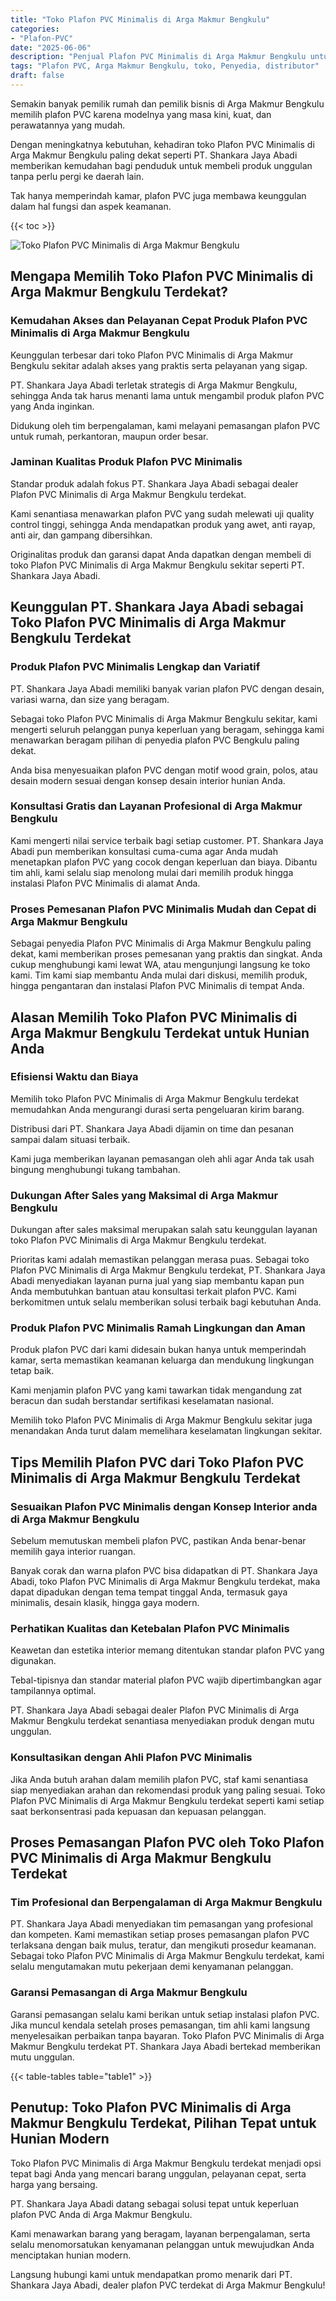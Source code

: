 ```yaml
---
title: "Toko Plafon PVC Minimalis di Arga Makmur Bengkulu"
categories: 
- "Plafon-PVC"
date: "2025-06-06"
description: "Penjual Plafon PVC Minimalis di Arga Makmur Bengkulu untuk rumah, kantor, dan toko. Produk unggulan, beragam motif, pilihan warna menarik, dengan servis penempatan oleh tenaga ahli profesional dan garansi resmi!|Jasa penyediaan Plafon PVC Minimalis di Arga Makmur Bengkulu bagi keperluan tempat tinggal, office, atau ritel, dengan produk unggulan dan penempatan oleh tim ahli dan kepastian resmi.|Alternatif Plafon PVC Minimalis di Arga Makmur Bengkulu yang andal bagi hunian, perkantoran, serta ritel, bersama produk unggulan dan pemasangan dikerjakan oleh tim ahli serta kepastian resmi.|Penyediaan Plafon PVC Minimalis di Arga Makmur Bengkulu bagi rumah, perkantoran, serta gerai, beserta material berkualitas dan penempatan ditangani oleh tim ahli, dilengkapi dengan kepastian resmi.}"
tags: "Plafon PVC, Arga Makmur Bengkulu, toko, Penyedia, distributor"
draft: false
---
```


Semakin banyak pemilik rumah dan pemilik bisnis di Arga Makmur Bengkulu memilih plafon PVC karena modelnya yang masa kini, kuat, dan perawatannya yang mudah.

Dengan meningkatnya kebutuhan, kehadiran toko Plafon PVC Minimalis di Arga Makmur Bengkulu paling dekat seperti PT. Shankara Jaya Abadi memberikan kemudahan bagi penduduk untuk membeli produk unggulan tanpa perlu pergi ke daerah lain.

Tak hanya memperindah kamar, plafon PVC juga membawa keunggulan dalam hal fungsi dan aspek keamanan.

{{< toc >}}

![Toko Plafon PVC Minimalis di Arga Makmur Bengkulu](/images/Plafon-PVC/Toko-Plafon-PVC-Minimalis-di-Arga-Makmur-Bengkulu.png)


## Mengapa Memilih Toko Plafon PVC Minimalis di Arga Makmur Bengkulu Terdekat?

### Kemudahan Akses dan Pelayanan Cepat Produk Plafon PVC Minimalis di Arga Makmur Bengkulu

Keunggulan terbesar dari toko Plafon PVC Minimalis di Arga Makmur Bengkulu sekitar adalah akses yang praktis serta pelayanan yang sigap.

PT. Shankara Jaya Abadi terletak strategis di Arga Makmur Bengkulu, sehingga Anda tak harus menanti lama untuk mengambil produk plafon PVC yang Anda inginkan.

Didukung oleh tim berpengalaman, kami melayani pemasangan plafon PVC untuk rumah, perkantoran, maupun order besar.

### Jaminan Kualitas Produk Plafon PVC Minimalis

Standar produk adalah fokus PT. Shankara Jaya Abadi sebagai dealer Plafon PVC Minimalis di Arga Makmur Bengkulu terdekat.

Kami senantiasa menawarkan plafon PVC yang sudah melewati uji quality control tinggi, sehingga Anda mendapatkan produk yang awet, anti rayap, anti air, dan gampang dibersihkan.

Originalitas produk dan garansi dapat Anda dapatkan dengan membeli di toko Plafon PVC Minimalis di Arga Makmur Bengkulu sekitar seperti PT. Shankara Jaya Abadi.

## Keunggulan PT. Shankara Jaya Abadi sebagai Toko Plafon PVC Minimalis di Arga Makmur Bengkulu Terdekat

### Produk Plafon PVC Minimalis Lengkap dan Variatif

PT. Shankara Jaya Abadi memiliki banyak varian plafon PVC dengan desain, variasi warna, dan size yang beragam.

Sebagai toko Plafon PVC Minimalis di Arga Makmur Bengkulu sekitar, kami mengerti seluruh pelanggan punya keperluan yang beragam, sehingga kami menawarkan beragam pilihan di penyedia plafon PVC Bengkulu paling dekat.

Anda bisa menyesuaikan plafon PVC dengan motif wood grain, polos, atau desain modern sesuai dengan konsep desain interior hunian Anda.

### Konsultasi Gratis dan Layanan Profesional di Arga Makmur Bengkulu

Kami mengerti nilai service terbaik bagi setiap customer. PT. Shankara Jaya Abadi pun memberikan konsultasi cuma-cuma agar Anda mudah menetapkan plafon PVC yang cocok dengan keperluan dan biaya. Dibantu tim ahli, kami selalu siap menolong mulai dari memilih produk hingga instalasi Plafon PVC Minimalis di alamat Anda.

### Proses Pemesanan Plafon PVC Minimalis Mudah dan Cepat di Arga Makmur Bengkulu

Sebagai penyedia Plafon PVC Minimalis di Arga Makmur Bengkulu paling dekat, kami memberikan proses pemesanan yang praktis dan singkat. Anda cukup menghubungi kami lewat WA, atau mengunjungi langsung ke toko kami. Tim kami siap membantu Anda mulai dari diskusi, memilih produk, hingga pengantaran dan instalasi Plafon PVC Minimalis di tempat Anda.

## Alasan Memilih Toko Plafon PVC Minimalis di Arga Makmur Bengkulu Terdekat untuk Hunian Anda

### Efisiensi Waktu dan Biaya

Memilih toko Plafon PVC Minimalis di Arga Makmur Bengkulu terdekat memudahkan Anda mengurangi durasi serta pengeluaran kirim barang.

Distribusi dari PT. Shankara Jaya Abadi dijamin on time dan pesanan sampai dalam situasi terbaik.

Kami juga memberikan layanan pemasangan oleh ahli agar Anda tak usah bingung menghubungi tukang tambahan.

### Dukungan After Sales yang Maksimal di Arga Makmur Bengkulu

Dukungan after sales maksimal merupakan salah satu keunggulan layanan toko Plafon PVC Minimalis di Arga Makmur Bengkulu terdekat.

Prioritas kami adalah memastikan pelanggan merasa puas. Sebagai toko Plafon PVC Minimalis di Arga Makmur Bengkulu terdekat, PT. Shankara Jaya Abadi menyediakan layanan purna jual yang siap membantu kapan pun Anda membutuhkan bantuan atau konsultasi terkait plafon PVC. Kami berkomitmen untuk selalu memberikan solusi terbaik bagi kebutuhan Anda.

### Produk Plafon PVC Minimalis Ramah Lingkungan dan Aman

Produk plafon PVC dari kami didesain bukan hanya untuk memperindah kamar, serta memastikan keamanan keluarga dan mendukung lingkungan tetap baik.

Kami menjamin plafon PVC yang kami tawarkan tidak mengandung zat beracun dan sudah berstandar sertifikasi keselamatan nasional.

Memilih toko Plafon PVC Minimalis di Arga Makmur Bengkulu sekitar juga menandakan Anda turut dalam memelihara keselamatan lingkungan sekitar.

## Tips Memilih Plafon PVC dari Toko Plafon PVC Minimalis di Arga Makmur Bengkulu Terdekat

### Sesuaikan Plafon PVC Minimalis dengan Konsep Interior anda di Arga Makmur Bengkulu

Sebelum memutuskan membeli plafon PVC, pastikan Anda benar-benar memilih gaya interior ruangan.

Banyak corak dan warna plafon PVC bisa didapatkan di PT. Shankara Jaya Abadi, toko Plafon PVC Minimalis di Arga Makmur Bengkulu terdekat, maka dapat dipadukan dengan tema tempat tinggal Anda, termasuk gaya minimalis, desain klasik, hingga gaya modern.

### Perhatikan Kualitas dan Ketebalan Plafon PVC Minimalis

Keawetan dan estetika interior memang ditentukan standar plafon PVC yang digunakan.

Tebal-tipisnya dan standar material plafon PVC wajib dipertimbangkan agar tampilannya optimal.

PT. Shankara Jaya Abadi sebagai dealer Plafon PVC Minimalis di Arga Makmur Bengkulu terdekat senantiasa menyediakan produk dengan mutu unggulan.

### Konsultasikan dengan Ahli Plafon PVC Minimalis

Jika Anda butuh arahan dalam memilih plafon PVC, staf kami senantiasa siap menyediakan arahan dan rekomendasi produk yang paling sesuai. Toko Plafon PVC Minimalis di Arga Makmur Bengkulu terdekat seperti kami setiap saat berkonsentrasi pada kepuasan dan kepuasan pelanggan.

## Proses Pemasangan Plafon PVC oleh Toko Plafon PVC Minimalis di Arga Makmur Bengkulu Terdekat

### Tim Profesional dan Berpengalaman di Arga Makmur Bengkulu

PT. Shankara Jaya Abadi menyediakan tim pemasangan yang profesional dan kompeten. Kami memastikan setiap proses pemasangan plafon PVC terlaksana dengan baik mulus, teratur, dan mengikuti prosedur keamanan. Sebagai toko Plafon PVC Minimalis di Arga Makmur Bengkulu terdekat, kami selalu mengutamakan mutu pekerjaan demi kenyamanan pelanggan.

### Garansi Pemasangan di Arga Makmur Bengkulu

Garansi pemasangan selalu kami berikan untuk setiap instalasi plafon PVC. Jika muncul kendala setelah proses pemasangan, tim ahli kami langsung menyelesaikan perbaikan tanpa bayaran. Toko Plafon PVC Minimalis di Arga Makmur Bengkulu terdekat PT. Shankara Jaya Abadi bertekad memberikan mutu unggulan.

{{< table-tables table="table1" >}}

## Penutup: Toko Plafon PVC Minimalis di Arga Makmur Bengkulu Terdekat, Pilihan Tepat untuk Hunian Modern

Toko Plafon PVC Minimalis di Arga Makmur Bengkulu terdekat menjadi opsi tepat bagi Anda yang mencari barang unggulan, pelayanan cepat, serta harga yang bersaing.

PT. Shankara Jaya Abadi datang sebagai solusi tepat untuk keperluan plafon PVC Anda di Arga Makmur Bengkulu.

Kami menawarkan barang yang beragam, layanan berpengalaman, serta selalu menomorsatukan kenyamanan pelanggan untuk mewujudkan Anda menciptakan hunian modern.

Langsung hubungi kami untuk mendapatkan promo menarik dari PT. Shankara Jaya Abadi, dealer plafon PVC terdekat di Arga Makmur Bengkulu!